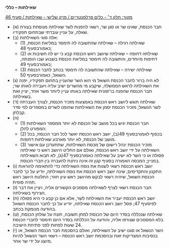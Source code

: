 **שאילתות – כללי**

[מקור: חלק ד׳ - כלים פרלמנטריים / פרק שלישי - שאילתות / סעיף 46](https://he.wikisource.org/wiki/תקנון_הכנסת#סעיף_46)

 * (א) חבר הכנסת, שאינו שר או סגן שר, רשאי להפנות לשר שאילתה מנוסחת בצורת שאלה, על עניין עובדתי שבתחום תפקידיו.
 * (ב) אלה סוגי השאילתות:
   * (1) שאילתה רגילה – שאילתה שהתשובה לה תימסר במליאת הכנסת, כאמורבסעיף 48;
   * (2) שאילתה דחופה – שאילתה שיושב ראש הכנסת קבע כי יש לה חשיבות או דחיפות מיוחדים, והתשובה לה תימסר במליאת הכנסת בשבוע שבו הופנתה, כאמורבסעיף 49;
   * (3) שאילתה ישירה – שאילתה שהתשובה לה תימסר בכתב לחבר הכנסת השואל, כאמורבסעיף 50.
 * (ג) לא היה ברור לחבר הכנסת השואל מי הוא השר שהעניין בתחום תפקידיו, יפנה את השאילתה לראש הממשלה, שיקבע מי מהשרים ישיב עליה ויעבירה לאותו שר; חבר הכנסת שהפנה בו־זמנית שאילתה באותו עניין ליותר משר אחד, יציין זאת בשאילתה.
 * (ד) שאילתה תוגש ליושב ראש הכנסת באמצעות מזכיר הכנסת, לצורך העברתה לשר הנשאל; מזכיר הכנסת יסמן את השאילתות שהופנו לשרים במספרים לפי סדר קבלתן.
 * (ה) 
   * (1) חבר הכנסת יגיש בכל מושב של הכנסת לא יותר ממספר השאילתות המפורט להלן:
   * (2) בכפוף לאמורבסעיף 49(ב), יושב ראש הכנסת יאשר לכל חבר הכנסת, בכל מושב של הכנסת, לא יותר מארבע שאילתות דחופות.
   * (3) מזכיר הכנסת ינהל רישום של מכסת השאילתות, שתתעדכן עם אישור השאילתה על ידי יושב ראש הכנסת, ואולם אם החליט היושב ראש כי שאילתה פסולה או כי השר לא ישיב על שאילתה כאמורבסעיף 47(ג), לא תבוא השאילתה במניין; המכסה האמורה בסעיף קטן זה אינה ניתנת להעברה בין חברי הכנסת.
 * (ו) יושב ראש הכנסת רשאי לשנות את נוסח השאילתה כדי להתאימה להוראות התקנון והתקדימים; שינה יושב ראש הכנסת את נוסח השאילתה, יודיע על כך לחבר הכנסת השואל, שיהיה רשאי לבקש מהיושב ראש עיון חוזר; החלטת היושב ראש תהיה סופית.
 * (ז) חבר הכנסת רשאי לצרף לשאילתה מסמכים הקשורים אליה, ויציין את דבר הצירוף בשאילתה.
 * (ח) יושב ראש הכנסת יעביר את השאילתה לשר, אלא אם כן קבע כי היא פסולה לפיסעיף 47; פסל יושב ראש הכנסת שאילתה, יודיע על כך לחבר הכנסת השואל בהודעה מנומקת בכתב.
 * (ט) שאילתה שנכללה בסדר היום של הכנסת למתן תשובה, תונח על שולחן הכנסת, בלא המסמכים שצורפו אליה, והודעה על הכללתה בסדר היום תימסר לחברי הכנסת 24 שעות לפחות לפני פתיחת הישיבה.
 * (י) השר הנשאל או סגנו ישיב על השאילתה, ואולם בהסכמת חבר הכנסת השואל, או בנסיבות המצדיקות זאת ובהסכמת יושב ראש הכנסת – רשאי השר הנשאל להיות מיוצג על ידי שר אחר.